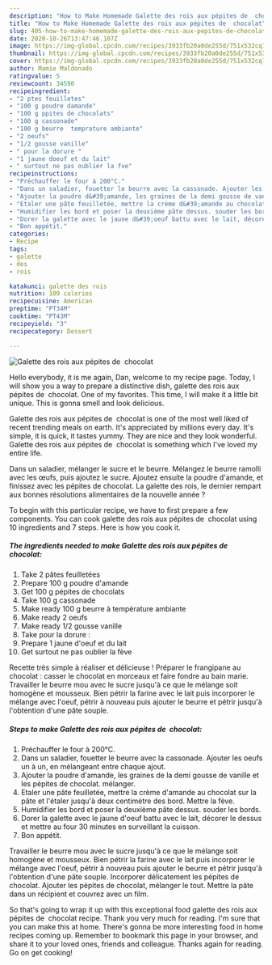 ```yaml
---
description: "How to Make Homemade Galette des rois aux pépites de  chocolat"
title: "How to Make Homemade Galette des rois aux pépites de  chocolat"
slug: 405-how-to-make-homemade-galette-des-rois-aux-pepites-de-chocolat
date: 2020-10-26T13:47:46.107Z
image: https://img-global.cpcdn.com/recipes/3933fb20a0de255d/751x532cq70/galette-des-rois-aux-pepites-de-chocolat-photo-principale-de-la-recette.jpg
thumbnail: https://img-global.cpcdn.com/recipes/3933fb20a0de255d/751x532cq70/galette-des-rois-aux-pepites-de-chocolat-photo-principale-de-la-recette.jpg
cover: https://img-global.cpcdn.com/recipes/3933fb20a0de255d/751x532cq70/galette-des-rois-aux-pepites-de-chocolat-photo-principale-de-la-recette.jpg
author: Mamie Maldonado
ratingvalue: 5
reviewcount: 34590
recipeingredient:
- "2 ptes feuilletes"
- "100 g poudre damande"
- "100 g ppites de chocolats"
- "100 g cassonade"
- "100 g beurre  temprature ambiante"
- "2 oeufs"
- "1/2 gousse vanille"
- " pour la dorure "
- "1 jaune doeuf et du lait"
- " surtout ne pas oublier la fve"
recipeinstructions:
- "Préchauffer le four à 200°C."
- "Dans un saladier, fouetter le beurre avec la cassonade. Ajouter les oeufs un à un, en mélangeant entre chaque ajout."
- "Ajouter la poudre d&#39;amande, les graines de la demi gousse de vanille et les pépites de chocolat. mélanger."
- "Etaler une pâte feuilletée, mettre la crème d&#39;amande au chocolat sur la pâte et l&#39;étaler jusqu&#39;à deux centimètre des bord. Mettre la fève."
- "Humidifier les bord et poser la deuxième pâte dessus. souder les bords."
- "Dorer la galette avec le jaune d&#39;oeuf battu avec le lait, décorer le dessus et mettre au four 30 minutes en surveillant la cuisson."
- "Bon appétit."
categories:
- Recipe
tags:
- galette
- des
- rois

katakunci: galette des rois 
nutrition: 109 calories
recipecuisine: American
preptime: "PT34M"
cooktime: "PT43M"
recipeyield: "3"
recipecategory: Dessert

---
```



![Galette des rois aux pépites de  chocolat](https://img-global.cpcdn.com/recipes/3933fb20a0de255d/751x532cq70/galette-des-rois-aux-pepites-de-chocolat-photo-principale-de-la-recette.jpg)

Hello everybody, it is me again, Dan, welcome to my recipe page. Today, I will show you a way to prepare a distinctive dish, galette des rois aux pépites de  chocolat. One of my favorites. This time, I will make it a little bit unique. This is gonna smell and look delicious.

Galette des rois aux pépites de  chocolat is one of the most well liked of recent trending meals on earth. It's appreciated by millions every day. It's simple, it is quick, it tastes yummy. They are nice and they look wonderful. Galette des rois aux pépites de  chocolat is something which I've loved my entire life.

Dans un saladier, mélanger le sucre et le beurre. Mélangez le beurre ramolli avec les œufs, puis ajoutez le sucre. Ajoutez ensuite la poudre d&#39;amande, et finissez avec les pépites de chocolat. La galette des rois, le dernier rempart aux bonnes résolutions alimentaires de la nouvelle année ?


To begin with this particular recipe, we have to first prepare a few components. You can cook galette des rois aux pépites de  chocolat using 10 ingredients and 7 steps. Here is how you cook it.

<!--inarticleads1-->

##### The ingredients needed to make Galette des rois aux pépites de  chocolat:

1. Take 2 pâtes feuilletées
1. Prepare 100 g poudre d&#39;amande
1. Get 100 g pépites de chocolats
1. Take 100 g cassonade
1. Make ready 100 g beurre à température ambiante
1. Make ready 2 oeufs
1. Make ready 1/2 gousse vanille
1. Take  pour la dorure :
1. Prepare 1 jaune d&#39;oeuf et du lait
1. Get  surtout ne pas oublier la fève


Recette très simple à réaliser et délicieuse ! Préparer le frangipane au chocolat : casser le chocolat en morceaux et faire fondre au bain marie. Travailler le beurre mou avec le sucre jusqu&#39;à ce que le mélange soit homogène et mousseux. Bien pétrir la farine avec le lait puis incorporer le mélange avec l&#39;oeuf, pétrir à nouveau puis ajouter le beurre et pétrir jusqu&#39;à l&#39;obtention d&#39;une pâte souple. 

<!--inarticleads2-->

##### Steps to make Galette des rois aux pépites de  chocolat:

1. Préchauffer le four à 200°C.
1. Dans un saladier, fouetter le beurre avec la cassonade. Ajouter les oeufs un à un, en mélangeant entre chaque ajout.
1. Ajouter la poudre d&#39;amande, les graines de la demi gousse de vanille et les pépites de chocolat. mélanger.
1. Etaler une pâte feuilletée, mettre la crème d&#39;amande au chocolat sur la pâte et l&#39;étaler jusqu&#39;à deux centimètre des bord. Mettre la fève.
1. Humidifier les bord et poser la deuxième pâte dessus. souder les bords.
1. Dorer la galette avec le jaune d&#39;oeuf battu avec le lait, décorer le dessus et mettre au four 30 minutes en surveillant la cuisson.
1. Bon appétit.


Travailler le beurre mou avec le sucre jusqu&#39;à ce que le mélange soit homogène et mousseux. Bien pétrir la farine avec le lait puis incorporer le mélange avec l&#39;oeuf, pétrir à nouveau puis ajouter le beurre et pétrir jusqu&#39;à l&#39;obtention d&#39;une pâte souple. Incorporer délicatement les pépites de chocolat. Ajouter les pépites de chocolat, mélanger le tout. Mettre la pâte dans un récipient et couvrez avec un film. 

So that's going to wrap it up with this exceptional food galette des rois aux pépites de  chocolat recipe. Thank you very much for reading. I'm sure that you can make this at home. There's gonna be more interesting food in home recipes coming up. Remember to bookmark this page in your browser, and share it to your loved ones, friends and colleague. Thanks again for reading. Go on get cooking!
